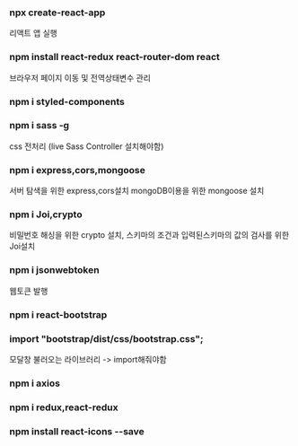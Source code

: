 ### npx create-react-app

리액트 앱 실행

### npm install react-redux react-router-dom react

브라우저 페이지 이동 및 전역상태변수 관리

### npm i styled-components

### npm i sass -g

css 전처리 (live Sass Controller 설치해야함)

### npm i express,cors,mongoose

서버 탐색을 위한 express,cors설치 mongoDB이용을 위한 mongoose 설치

### npm i Joi,crypto

비밀번호 해싱을 위한 crypto 설치, 스키마의 조건과 입력된스키마의 값의 검사를 위한 Joi설치

### npm i jsonwebtoken

웹토큰 발행

### npm i react-bootstrap

### import "bootstrap/dist/css/bootstrap.css";

모달창 불러오는 라이브러리 -> import해줘야함

### npm i axios

### npm i redux,react-redux

### npm install react-icons --save
